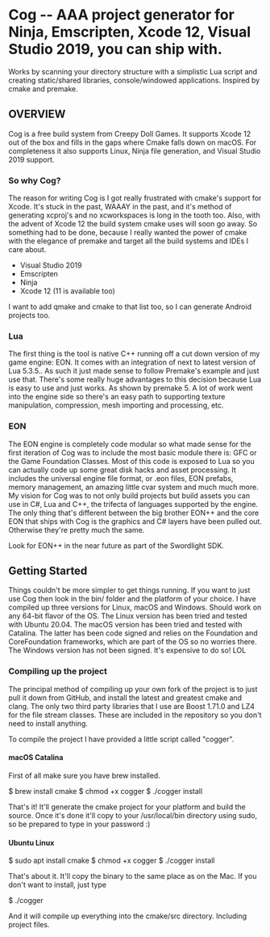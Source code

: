 # Cog -- AAA project generator for Ninja, Emscripten, Xcode 12, Visual Studio 2019, you can ship with.

Works by scanning your directory structure with a simplistic Lua script and creating static/shared libraries, console/windowed applications. Inspired by cmake and premake.

## OVERVIEW

Cog is a free build system from Creepy Doll Games. It supports Xcode 12 out of
the box and fills in the gaps where Cmake falls down on macOS. For completeness
it also supports Linux, Ninja file generation, and Visual Studio 2019 support.

### So why Cog?

The reason for writing Cog is I got really frustrated with cmake's support for Xcode. It's stuck in the past, WAAAY in the past, and it's method of generating xcproj's and no xcworkspaces is long in the tooth too. Also, with the advent of Xcode 12 the build system cmake uses will soon go away. So something had to be done, because I really wanted the power of cmake with the elegance of premake and target all the build systems and IDEs I care about.

* Visual Studio 2019
* Emscripten
* Ninja
* Xcode 12 (11 is available too)

I want to add qmake and cmake to that list too, so I can generate Android projects too.

### Lua

The first thing is the tool is native C++ running off a cut down version of my
game engine: EON. It comes with an integration of next to latest
version of Lua 5.3.5.. As such it just made sense to follow Premake's example and just
use that. There's some really huge advantages to this decision because Lua is easy to use and just works. As shown by premake 5. A lot of work went into the engine side so
there's an easy path to supporting texture manipulation, compression, mesh
importing and processing, etc.

### EON

The EON engine is completely code modular so what made sense for the first iteration of Cog was to include the most basic module there is: GFC or the Game Foundation Classes. Most of this code is exposed to Lua so you can actually code up some great disk hacks and asset processing. It includes the universal engine file format, or .eon files, EON prefabs, memory management, an amazing little cvar system and much much more. My vision for Cog was to not only build projects but build assets you can use in C#, Lua and C++, the trifecta of languages supported by the engine. The only thing that's different between the big brother EON++ and the core EON that ships with Cog is the graphics and C# layers have been pulled out. Otherwise they're pretty much the same.

Look for EON++ in the near future as part of the Swordlight SDK.

## Getting Started

Things couldn't be more simpler to get things running. If you want to just use Cog then look in the bin/ folder and the platform of your choice. I have compiled up three versions for Linux, macOS and Windows. Should work on any 64-bit flavor of the OS. The Linux version has been tried and tested with Ubuntu 20.04. The macOS version has been tried and tested with Catalina. The latter has been code signed and relies on the Foundation and CoreFoundation frameworks, which are part of the OS so no worries there. The Windows version has not been signed. It's expensive to do so! LOL

### Compiling up the project

The principal method of compiling up your own fork of the project is to just pull it down from GitHub, and install the latest and greatest cmake and clang. The only two third party libraries that I use are Boost 1.71.0 and LZ4 for the file stream classes. These are included in the repository so you don't need to install anything.

To compile the project I have provided a little script called "cogger".

#### macOS Catalina

First of all make sure you have brew installed.

$ brew install cmake
$ chmod +x cogger
$ ./cogger install

That's it! It'll generate the cmake project for your platform and build the source. Once it's done it'll copy to your /usr/local/bin directory using sudo, so be prepared to type in your password :)

#### Ubuntu Linux

$ sudo apt install cmake
$ chmod +x cogger
$ ./cogger install

That's about it. It'll copy the binary to the same place as on the Mac. If you don't want to install, just type

$ ./cogger

And it will compile up everything into the cmake/src directory. Including project files.
